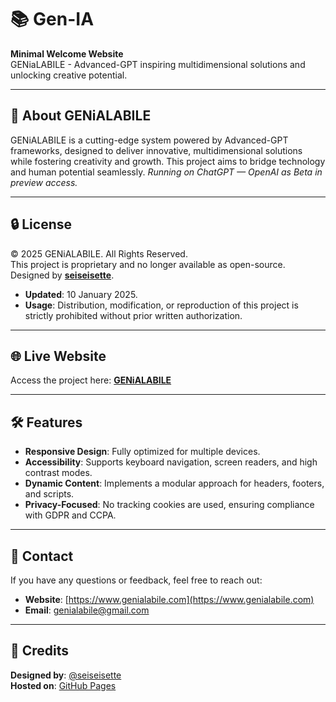 # 📚 Gen-IA

**Minimal Welcome Website**  
GENiaLABILE - Advanced-GPT inspiring multidimensional solutions and unlocking creative potential.

---

## 🤖 About GENiALABILE

GENiALABILE is a cutting-edge system powered by Advanced-GPT frameworks, designed to deliver innovative, multidimensional solutions while fostering creativity and growth. This project aims to bridge technology and human potential seamlessly.
*Running on ChatGPT — OpenAI as Beta in preview access.*

---

## 🔒 License

© 2025 GENiALABILE. All Rights Reserved.  
This project is proprietary and no longer available as open-source.  
Designed by **[seiseisette](https://github.com/seiseisette)**.  

- **Updated**: 10 January 2025.  
- **Usage**: Distribution, modification, or reproduction of this project is strictly prohibited without prior written authorization.

---

## 🌐 Live Website

Access the project here: **[GENiALABILE](https://www.genialabile.com/)**

---

## 🛠️ Features

- **Responsive Design**: Fully optimized for multiple devices.  
- **Accessibility**: Supports keyboard navigation, screen readers, and high contrast modes.  
- **Dynamic Content**: Implements a modular approach for headers, footers, and scripts.  
- **Privacy-Focused**: No tracking cookies are used, ensuring compliance with GDPR and CCPA.

---

## 📇 Contact

If you have any questions or feedback, feel free to reach out:

- **Website**: [https://www.genialabile.com](https://www.genialabile.com)  
- **Email**: [genialabile@gmail.com](mailto:genialabile@gmail.com?subject=Contact%20Request%20For)  

---

## 👾 Credits

**Designed by**: [@seiseisette](https://x.com/seiseisette)  
**Hosted on**: [GitHub Pages](https://github.com/seiseisette/Gen-IA)

